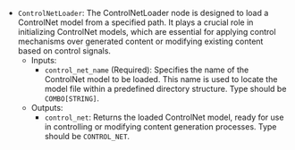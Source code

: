- `ControlNetLoader`: The ControlNetLoader node is designed to load a ControlNet model from a specified path. It plays a crucial role in initializing ControlNet models, which are essential for applying control mechanisms over generated content or modifying existing content based on control signals.
    - Inputs:
        - `control_net_name` (Required): Specifies the name of the ControlNet model to be loaded. This name is used to locate the model file within a predefined directory structure. Type should be `COMBO[STRING]`.
    - Outputs:
        - `control_net`: Returns the loaded ControlNet model, ready for use in controlling or modifying content generation processes. Type should be `CONTROL_NET`.
